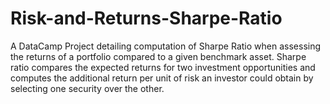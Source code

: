 # Risk-and-Returns-Sharpe-Ratio
A DataCamp Project detailing computation of Sharpe Ratio when assessing the returns of a portfolio compared to a given benchmark asset.  Sharpe ratio compares the expected returns for two investment opportunities and computes the additional return per unit of risk an investor could obtain by selecting one security over the other.
